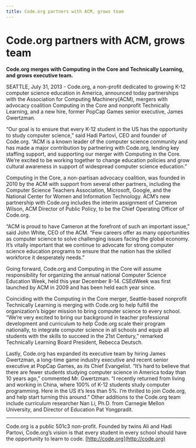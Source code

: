 ```yaml
---
title: Code.org partners with ACM, grows team
---
```




# Code.org partners with ACM, grows team

**Code.org merges with Computing in the Core and Technically Learning, and grows executive team.**

SEATTLE, July 31, 2013 - Code.org, a non-profit dedicated to growing K-12 computer science education in America, announced today partnerships with the Association for Computing Machinery(ACM), mergers with advocacy coalition Computing in the Core and nonprofit Technically Learning, and a new hire, former PopCap Games senior executive, James Gwertzman.

“Our goal is to ensure that every K-12 student in the US has the opportunity to study computer science,” said Hadi Partovi, CEO and founder of Code.org. “ACM is a known leader of the computer science community and has made a major contribution by partnering with Code.org, lending key staffing support, and supporting our merger with Computing in the Core. We’re excited to be working together to change education policies and grow cultural awareness in support of widespread computer science education.”

Computing in the Core, a non-partisan advocacy coalition, was founded in 2010 by the ACM with support from several other partners, including the Computer Science Teachers Association, Microsoft, Google, and the National Center for Women and Information Technology. ACM’s new partnership with Code.org includes the interim assignment of Cameron Wilson, ACM Director of Public Policy, to be the Chief Operating Officer of Code.org.

“ACM is proud to have Cameron at the forefront of such an important issue,” said John White, CEO of the ACM. “Few careers offer as many opportunities as computer science to solve challenging issues facing the global economy. It’s vitally important that we continue to advocate for strong computer science education programs to ensure that the nation has the skilled workforce it desperately needs.”

Going forward, Code.org and Computing in the Core will assume responsibility for organizing the annual national Computer Science Education Week, held this year December 8-14. CSEdWeek was first launched by ACM in 2009 and has been held each year since.

Coinciding with the Computing in the Core merger, Seattle-based nonprofit Technically Learning is merging with Code.org to help fulfill the organization’s bigger mission to bring computer science to every school. “We’re very excited to bring our background in teacher professional development and curriculum to help Code.org scale their program nationally, to integrate computer science in all schools and equip all students with the skills to succeed in the 21st Century,” remarked Technically Learning Board President, Rebecca Deutsch.

Lastly, Code.org has expanded its executive team by hiring James Gwertzman, a long-time game industry executive and recent senior executive at PopCap Games, as its Chief Evangelist. “It’s hard to believe that there are fewer students studying computer science in America today than 10 years ago,” commented Mr. Gwertzman. “I recently returned from living and working in China, where 100% of K-12 students study computer programming. Here in the US it’s less than 5%. I’m thrilled to join Code.org, and help start turning this around.”  Other additions to the Code.org team include curriculum researcher Nan Li, Ph.D.  from Carnegie Mellon University, and Director of Education Pat Yongpradit.

---

Code.org is a public 501c3 non-profit. Founded by twins Ali and Hadi Partovi, Code.org’s vision is that every student in every school should have the opportunity to learn to code. [http://code.org](http://code.org)